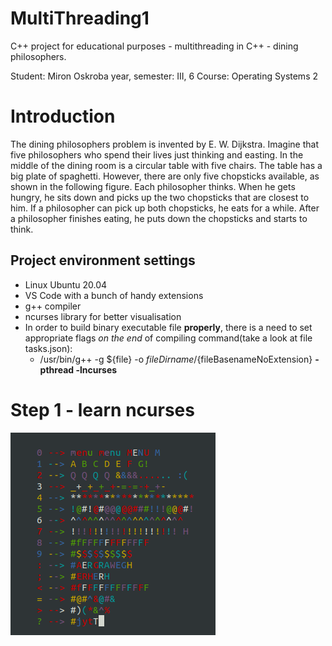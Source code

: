 # MultiThreading1
C++ project for educational purposes - multithreading in C++ - dining philosophers. 

Student: Miron Oskroba
year, semester: III, 6
Course: Operating Systems 2

# Introduction
The dining philosophers problem is invented by E. W. Dijkstra. Imagine that five philosophers who spend their lives just thinking and easting. In the middle of the dining room is a circular table with five chairs. The table has a big plate of spaghetti. However, there are only five chopsticks available, as shown in the following figure. Each philosopher thinks. When he gets hungry, he sits down and picks up the two chopsticks that are closest to him. If a philosopher can pick up both chopsticks, he eats for a while. After a philosopher finishes eating, he puts down the chopsticks and starts to think.

## Project environment settings
- Linux Ubuntu 20.04
- VS Code with a bunch of handy extensions
- g++ compiler
- ncurses library for better visualisation
- In order to build binary executable file **properly**, there is a need to set appropriate flags *on the end* of compiling command(take a look at file tasks.json):
  - /usr/bin/g++ -g ${file} -o ${fileDirname}/${fileBasenameNoExtension} **-pthread -lncurses**


# Step 1 - learn ncurses
![Alt text](/readme-files/readme-ncurses.png?raw=true "learning ncurses")
